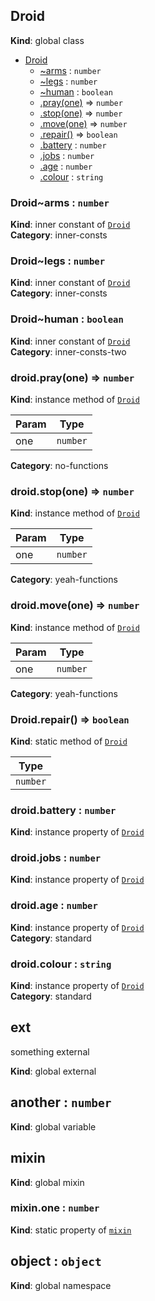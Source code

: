 <a name="Droid"></a>
## Droid
**Kind**: global class  

* [Droid](#Droid)
    * [~arms](#Droid..arms) : `number`
    * [~legs](#Droid..legs) : `number`
    * [~human](#Droid..human) : `boolean`
    * [.pray(one)](#Droid+pray) ⇒ `number`
    * [.stop(one)](#Droid+stop) ⇒ `number`
    * [.move(one)](#Droid+move) ⇒ `number`
    * [.repair()](#Droid.repair) ⇒ `boolean`
    * [.battery](#Droid+battery) : `number`
    * [.jobs](#Droid+jobs) : `number`
    * [.age](#Droid+age) : `number`
    * [.colour](#Droid+colour) : `string`


<a name="Droid..arms"></a>
### Droid~arms : `number`
**Kind**: inner constant of [`Droid`](#Droid)  
**Category**: inner-consts


<a name="Droid..legs"></a>
### Droid~legs : `number`
**Kind**: inner constant of [`Droid`](#Droid)  
**Category**: inner-consts


<a name="Droid..human"></a>
### Droid~human : `boolean`
**Kind**: inner constant of [`Droid`](#Droid)  
**Category**: inner-consts-two


<a name="Droid+pray"></a>
### droid.pray(one) ⇒ `number`
**Kind**: instance method of [`Droid`](#Droid)  

| Param | Type     |
| ----- | -------- |
| one   | `number` |


**Category**: no-functions


<a name="Droid+stop"></a>
### droid.stop(one) ⇒ `number`
**Kind**: instance method of [`Droid`](#Droid)  

| Param | Type     |
| ----- | -------- |
| one   | `number` |


**Category**: yeah-functions


<a name="Droid+move"></a>
### droid.move(one) ⇒ `number`
**Kind**: instance method of [`Droid`](#Droid)  

| Param | Type     |
| ----- | -------- |
| one   | `number` |


**Category**: yeah-functions


<a name="Droid.repair"></a>
### Droid.repair() ⇒ `boolean`
**Kind**: static method of [`Droid`](#Droid)  

| Type     |
| -------- |
| `number` |


<a name="Droid+battery"></a>
### droid.battery : `number`
**Kind**: instance property of [`Droid`](#Droid)


<a name="Droid+jobs"></a>
### droid.jobs : `number`
**Kind**: instance property of [`Droid`](#Droid)


<a name="Droid+age"></a>
### droid.age : `number`
**Kind**: instance property of [`Droid`](#Droid)  
**Category**: standard


<a name="Droid+colour"></a>
### droid.colour : `string`
**Kind**: instance property of [`Droid`](#Droid)  
**Category**: standard


<a name="external_ext"></a>
## ext
something external

**Kind**: global external


<a name="another"></a>
## another : `number`
**Kind**: global variable


<a name="mixin"></a>
## mixin
**Kind**: global mixin


<a name="mixin.one"></a>
### mixin.one : `number`
**Kind**: static property of [`mixin`](#mixin)


<a name="object"></a>
## object : `object`
**Kind**: global namespace


